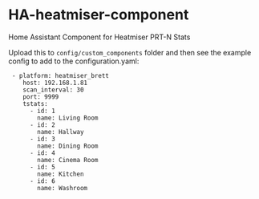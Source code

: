 # HA-heatmiser-component
Home Assistant Component for Heatmiser PRT-N Stats

Upload this to `config/custom_components` folder and then see the example config to add to the configuration.yaml:

```
 - platform: heatmiser_brett
    host: 192.168.1.81
    scan_interval: 30
    port: 9999
    tstats:
      - id: 1
        name: Living Room
      - id: 2
        name: Hallway
      - id: 3
        name: Dining Room
      - id: 4
        name: Cinema Room
      - id: 5
        name: Kitchen
      - id: 6
        name: Washroom

```
